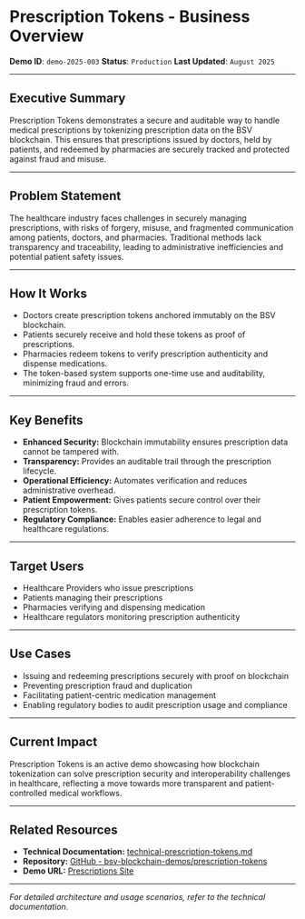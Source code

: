 # Prescription Tokens - Business Overview

**Demo ID**: `demo-2025-003`
**Status**: `Production`
**Last Updated**: `August 2025`

---

## Executive Summary

Prescription Tokens demonstrates a secure and auditable way to handle medical prescriptions by tokenizing prescription data on the BSV blockchain. This ensures that prescriptions issued by doctors, held by patients, and redeemed by pharmacies are securely tracked and protected against fraud and misuse.

---

## Problem Statement

The healthcare industry faces challenges in securely managing prescriptions, with risks of forgery, misuse, and fragmented communication among patients, doctors, and pharmacies. Traditional methods lack transparency and traceability, leading to administrative inefficiencies and potential patient safety issues.

---

## How It Works

- Doctors create prescription tokens anchored immutably on the BSV blockchain.
- Patients securely receive and hold these tokens as proof of prescriptions.
- Pharmacies redeem tokens to verify prescription authenticity and dispense medications.
- The token-based system supports one-time use and auditability, minimizing fraud and errors.


---

## Key Benefits

- **Enhanced Security:** Blockchain immutability ensures prescription data cannot be tampered with.
- **Transparency:** Provides an auditable trail through the prescription lifecycle.
- **Operational Efficiency:** Automates verification and reduces administrative overhead.
- **Patient Empowerment:** Gives patients secure control over their prescription tokens.
- **Regulatory Compliance:** Enables easier adherence to legal and healthcare regulations.

---

## Target Users

- Healthcare Providers who issue prescriptions
- Patients managing their prescriptions
- Pharmacies verifying and dispensing medication
- Healthcare regulators monitoring prescription authenticity

---

## Use Cases

- Issuing and redeeming prescriptions securely with proof on blockchain
- Preventing prescription fraud and duplication
- Facilitating patient-centric medication management
- Enabling regulatory bodies to audit prescription usage and compliance

---

## Current Impact

Prescription Tokens is an active demo showcasing how blockchain tokenization can solve prescription security and interoperability challenges in healthcare, reflecting a move towards more transparent and patient-controlled medical workflows.

---

## Related Resources

- **Technical Documentation:** [technical-prescription-tokens.md](technical-prescription-tokens.md)
- **Repository:** [GitHub - bsv-blockchain-demos/prescription-tokens](https://github.com/bsv-blockchain-demos/prescription-tokens)
- **Demo URL:** [Prescriptions Site](https://prescription-tokens.vercel.app/)

---

*For detailed architecture and usage scenarios, refer to the technical documentation.*

